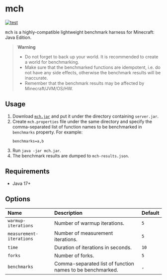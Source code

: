 # mch

[![test](https://github.com/mcenv/mch/actions/workflows/test.yml/badge.svg)](https://github.com/mcenv/mch/actions/workflows/test.yml)

<samp>mch</samp> is a highly-compatible lightweight benchmark harness for Minecraft: Java Edition.

> **Warning**
> - Do not forget to back up your world. It is recommended to create a world for benchmarking.
> - Make sure that the benchmarked functions are idempotent, i.e. do not have any side effects, otherwise the benchmark results will be inaccurate.
> - Remember that the benchmark results may be affected by Minecraft/JVM/OS/HW.

## Usage

1. Download [`mch.jar`](https://github.com/mcenv/mch/releases/latest/download/mch.jar) and put it under the directory containing `server.jar`.
2. Create `mch.properties` file under the same directory and specify the comma-separated list of function names to be benchmarked in `benchmarks` property. For example:
    ```properties
    benchmarks=a,b
    ```
3. Run `java -jar mch.jar`.
4. The benchmark results are dumped to `mch-results.json`.

## Requirements

- Java 17+

## Options

| Name                     | Description                                               | Default |
|:-------------------------|:----------------------------------------------------------|:--------|
| `warmup-iterations`      | Number of warmup iterations.                              | `5`     |
| `measurement-iterations` | Number of measurement iterations.                         | `5`     |
| `time`                   | Duration of iterations in seconds.                        | `10`    |
| `forks`                  | Number of forks.                                          | `5`     |
| `benchmarks`             | Comma-separated list of function names to be benchmarked. | `,`     |
